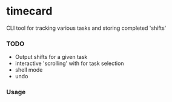# timecard
CLI tool for tracking various tasks and storing completed 'shifts' 


### TODO

- Output shifts for a given task 
- interactive 'scrolling' with <tab> for task selection 
- shell mode 
- undo 


### Usage
